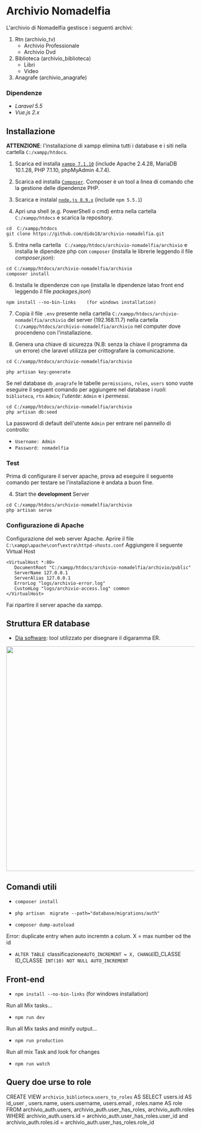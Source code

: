 # Archivio Nomadelfia

L'archivio di Nomadelfia gestisce i seguenti archivi:
   1. Rtn (archivio_tv)
      - Archivio Professionale
      - Archivio Dvd
   2. Biblioteca (archivio_biblioteca)
      - Libri
      - Video
   3. Anagrafe (archivio_anagrafe)

### Dipendenze
   - *Laravel 5.5*
   - *Vue.js 2.x*

## Installazione
**ATTENZIONE**: l'installazione di xampp elimina tutti i database e i siti nella cartella `C:/xampp/htdocs`.
1. Scarica ed installa [`xampp 7.1.10`](https://www.apachefriends.org/it/index.html) (include Apache 2.4.28, MariaDB 10.1.28, PHP 7.1.10, phpMyAdmin 4.7.4).

2. Scarica ed installa [`Composer`](https://getcomposer.org/download/). Composer è un tool a linea di comando che la gestione delle dipendenze PHP.

3. Scarica e instalal [`node.js 8.9.x`](https://nodejs.org/it/download/) (include `npm 5.5.1`)

4. Apri una shell (e.g. PowerShell o cmd) entra nella cartella `C:/xampp/htdocs`  e scarica la repository.
```
cd  C:/xampp/htdocs
git clone https://github.com/dido18/archivio-nomadelfia.git
```

5. Entra nella cartella ` C:/xampp/htdocs/archivio-nomadelfia/archivio` e installa le dipendeze php con `composer` (installa le librerie leggendo il file _composer.json_):
```
cd C:/xampp/htdocs/archivio-nomadelfia/archivio
composer install
```

6. Installa le dipendenze con `npm` (installa le dipendenze latao front end leggendo il file _packages.json_)
```
npm install --no-bin-links    (for windows installation)
```

7. Copia il file `.env` presente nella cartella `C:/xampp/htdocs/archivio-nomadelfia/archivio`  del server (192.168.11.7) nella cartella `C:/xampp/htdocs/archivio-nomadelfia/archivio` nel computer dove procendeno con l'installazione.

8. Genera una chiave di sicurezza (N.B: senza la chiave il programma da un errore) che laravel utilizza per crittografare la comunicazione.
```
cd C:/xampp/htdocs/archivio-nomadelfia/archivio

php artisan key:generate
```

Se nel database `db_anagrafe` le tabelle `permissions`,  `roles`, `users` sono vuote eseguire il seguent comando per aggiungere nel database i *ruoli*: `biblioteca`, `rtn` `Admin`;  l'*utente*: `Admin` e i *permessi*.

```
cd C:/xampp/htdocs/archivio-nomadelfia/archivio
php artisan db:seed
```
La password di default dell'utente `Admin` per entrare nel pannello di controllo:
 - `Username: Admin`
 - `Password: nomadelfia`

### Test
Prima di configurare il server apache, prova ad eseguire il seguente comando per testare se l'installazione è andata a buon fine.

4. Start the **development** Server
```
cd C:/xampp/htdocs/archivio-nomadelfia/archivio
php artisan serve
```

### Configurazione di Apache
Configurazione del web server Apache.
Aprire il file  `C:\xampp\apache\conf\extra\httpd-vhosts.conf`
Aggiungere il seguente Virtual Host
```
<VirtualHost *:80>
   DocumentRoot "C:/xampp/htdocs/archivio-nomadelfia/archivio/public"
   ServerName 127.0.0.1
   ServerAlias 127.0.0.1
   ErrorLog "logs/archivio-error.log"
   CustomLog "logs/archivio-access.log" common
</VirtualHost>
```

Fai ripartire il server  apache da xampp.

## Struttura ER database

- [Dia software](http://dia-installer.de/index.html.en): tool utilizzato per disegnare il digaramma ER.

<p align="center">
<img src="./docs/diagram/Archivio_diagrammaER.png" width="600">
</p>

## Comandi utili

- `composer install`

- `php artisan  migrate --path="database/migrations/auth"`

- `composer dump-autoload` 

Error: duplicate entry when auto incremtn a colum. X = max number od the id
- `ALTER TABLE `classificazione` AUTO_INCREMENT = X, CHANGE `ID_CLASSE` `ID_CLASSE` INT(10) NOT NULL AUTO_INCREMENT`

## Front-end

- `npm install --no-bin-links`    (for windows installation)

Run all Mix tasks...
- `npm run dev`

 Run all Mix tasks and minify output...
- `npm run production`

Run all mix Task and look for changes
- `npm run watch`

## Query doe urse to role

CREATE VIEW `archivio_biblioteca`.`users_to_roles` AS SELECT
users.id AS id_user , users.name, users.username, users.email , roles.name AS role FROM archivio_auth.users, archivio_auth.user_has_roles, archivio_auth.roles WHERE archivio_auth.users.id = archivio_auth.user_has_roles.user_id and archivio_auth.roles.id = archivio_auth.user_has_roles.role_id
